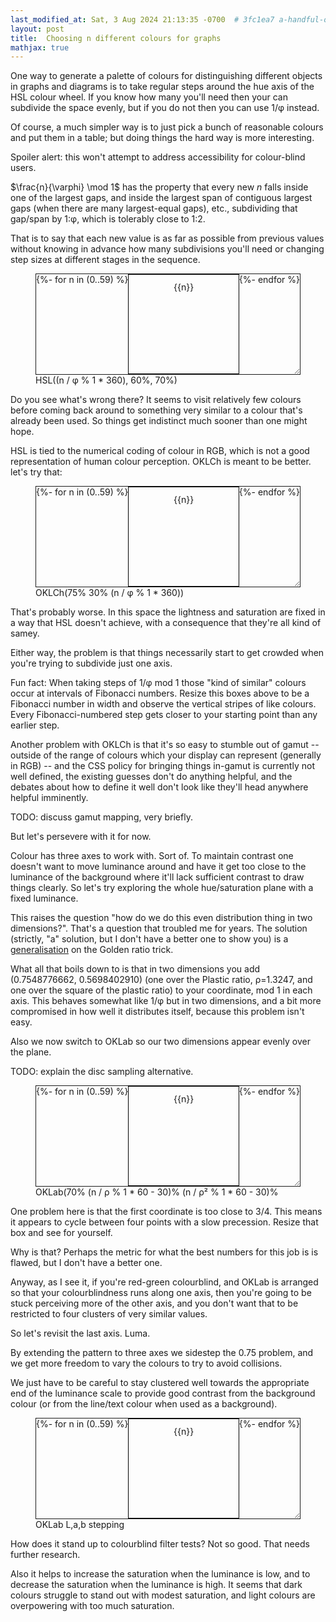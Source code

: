 ```yaml
---
last_modified_at: Sat, 3 Aug 2024 21:13:35 -0700  # 3fc1ea7 a-handful-of-drafts
layout: post
title:  Choosing n different colours for graphs
mathjax: true
---
```

<style>
.example {
    display: flex;
    flex-wrap: wrap;
    width: auto;
    height: 160px;
    border: 1px solid;
    overflow: auto;
    resize: both;
}
.example span {
    width: 60px;
    min-height: 40px;
    flex-grow: 1;
    text-align: center;
    line-height: 40px;
    border: .5px solid black;
}
</style>

One way to generate a palette of colours for distinguishing different
objects in graphs and diagrams is to take regular steps around the hue
axis of the HSL colour wheel.  If you know how many you'll need then
your can subdivide the space evenly, but if you do not then you can use
1/φ instead.

Of course, a much simpler way is to just pick a bunch of reasonable
colours and put them in a table; but doing things the hard way is more
interesting.

Spoiler alert: this won't attempt to address accessibility for
colour-blind users.

$\frac{n}{\varphi} \mod 1$ has the property that every new $n$ falls
inside one of the largest gaps, and inside the largest span of
contiguous largest gaps (when there are many largest-equal gaps), etc.,
subdividing that gap/span by 1:φ, which is tolerably close to 1:2.

That is to say that each new value is as far as possible from previous
values without knowing in advance how many subdivisions you'll need or
changing step sizes at different stages in the sequence.

<figure>
<div class="example">
{%- for n in (0..59) %}
<span style="background: hsl({{n |times:0.618033989 |modulo:1 |times:360}}deg, 60%, 70%);">{{n}}</span>
{%- endfor %}
</div>
<figcaption>HSL((n / φ % 1 * 360), 60%, 70%)</figcaption>
</figure>

Do you see what's wrong there?  It seems to visit relatively few colours
before coming back around to something very similar to a colour that's
already been used.  So things get indistinct much sooner than one might
hope.

HSL is tied to the numerical coding of colour in RGB, which is not a
good representation of human colour perception.  OKLCh is meant to be
better.  let's try that:

<figure>
<div class="example">
{%- for n in (0..59) %}
<span style="background: oklch(75% 30% {{n |times:0.618033989 |modulo:1 |times:360}}deg);">{{n}}</span>
{%- endfor %}
</div>
<figcaption>OKLCh(75% 30% (n / φ % 1 * 360))</figcaption>
</figure>

That's probably worse.  In this space the lightness and saturation are
fixed in a way that HSL doesn't achieve, with a consequence that they're
all kind of samey.

Either way, the problem is that things necessarily start to get crowded
when you're trying to subdivide just one axis.

Fun fact: When taking steps of 1/φ mod 1 those "kind of similar" colours
occur at intervals of Fibonacci numbers.   Resize this boxes above to be
a Fibonacci number in width and observe the vertical stripes of like
colours.  Every Fibonacci-numbered step gets closer to your starting
point than any earlier step.

Another problem with OKLCh is that it's so easy to stumble out of gamut
-- outside of the range of colours which your display can represent
(generally in RGB) -- and the CSS policy for bringing things in-gamut is
currently not well defined, the existing guesses don't do anything
helpful, and the debates about how to define it well don't look like
they'll head anywhere helpful imminently.

TODO: discuss gamut mapping, very briefly.

But let's persevere with it for now.

Colour has three axes to work with.  Sort of.  To maintain contrast one
doesn't want to move luminance around and have it get too close to the
luminance of the background where it'll lack sufficient contrast to draw
things clearly.  So let's try exploring the whole hue/saturation plane
with a fixed luminance.

This raises the question "how do we do this even distribution thing in
two dimensions?".  That's a question that troubled me for years.  The
solution (strictly, "a" solution, but I  don't have a better one to show
you) is a [generalisation][quasirandom sequences] on the Golden ratio
trick.

What all that boils down to is that in two dimensions you add
(0.7548776662, 0.5698402910) (one over the Plastic ratio, ρ=1.3247, and
one over the square of the plastic ratio) to your coordinate, mod 1 in
each axis.  This behaves somewhat like 1/φ but in two dimensions, and a
bit more compromised in how well it distributes itself, because this
problem isn't easy.

Also we now switch to OKLab so our two dimensions appear evenly over the
plane.

TODO: explain the disc sampling alternative.
<figure>
<div class="example">
{%- for n in (0..59) %}
<span style="background: oklab(
    70%
    {{n |times: 0.7548776662 |modulo: 1 |minus: 0.5 |times: 60}}%
    {{n |times: 0.5698402910 |modulo: 1 |minus: 0.5 |times: 60}}%);">{{n}}</span>
{%- endfor %}
</div>
<figcaption>OKLab(70% (n / ρ % 1 * 60 - 30)% (n / ρ² % 1 * 60 - 30)%</figcaption>
</figure>

One problem here is that the first coordinate is too close to 3/4.  This
means it appears to cycle between four points with a slow precession.
Resize that box and see for yourself.

Why is that?  Perhaps the metric for what the best numbers for this job
is is flawed, but I don't have a better one.

Anyway, as I see it, if you're red-green colourblind, and OKLab is
arranged so that your colourblindness runs along one axis, then you're
going to be stuck perceiving more of the other axis, and you don't want
that to be restricted to four clusters of very similar values.

So let's revisit the last axis.  Luma.

By extending the pattern to three axes we sidestep the 0.75 problem, and
we get more freedom to vary the colours to try to avoid collisions.

We just have to be careful to stay clustered well towards the
appropriate end of the luminance scale to provide good contrast from the
background colour (or from the line/text colour when used as a
background).

<figure>
<div class="example">
{%- for n in (0..59) %}
<span style="background: oklab(
    {{n |times: 0.6710436067 |modulo: 1 |times: 0.25 |plus: 0.6}}
    {{n |times: 0.5497004779 |modulo: 1 |minus: 0.5 |times: 0.35}}
    {{n |times: 0.8191725134 |modulo: 1 |minus: 0.5 |times: 0.35}});">{{n}}</span>
{%- endfor %}
</div>
<figcaption>OKLab L,a,b stepping</figcaption>
</figure>

How does it stand up to colourblind filter tests?  Not so good.  That needs further research.

Also it helps to increase the saturation when the luminance is low, and
to decrease the saturation when the luminance is high.  It seems that
dark colours struggle to stand out with modest saturation, and light
colours are overpowering with too much saturation.

[opponent process]: <https://en.wikipedia.org/wiki/Opponent_process>

[quasirandom sequences]: <https://extremelearning.com.au/unreasonable-effectiveness-of-quasirandom-sequences/>

[shadertoy demo]: <https://www.shadertoy.com/view/MXdGR7>
[stack exchange version]: <https://math.stackexchange.com/questions/2360055/combining-low-discrepancy-sets-to-produce-a-low-discrepancy-set>
[OKLab]: <https://developer.mozilla.org/en-US/docs/Web/CSS/color_value/oklab>
